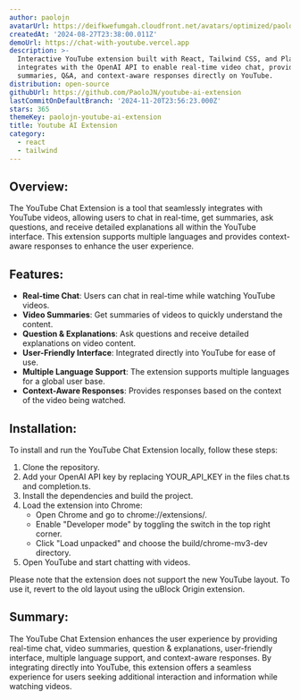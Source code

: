 ```yaml
---
author: paolojn
avatarUrl: https://deifkwefumgah.cloudfront.net/avatars/optimized/paolojn-youtube-ai-extension-avatar-128.webp
createdAt: '2024-08-27T23:38:00.011Z'
demoUrl: https://chat-with-youtube.vercel.app
description: >-
  Interactive YouTube extension built with React, Tailwind CSS, and Plasmo. It
  integrates with the OpenAI API to enable real-time video chat, providing
  summaries, Q&A, and context-aware responses directly on YouTube.
distribution: open-source
githubUrl: https://github.com/PaoloJN/youtube-ai-extension
lastCommitOnDefaultBranch: '2024-11-20T23:56:23.000Z'
stars: 365
themeKey: paolojn-youtube-ai-extension
title: Youtube AI Extension
category:
  - react
  - tailwind
---
```

## Overview:
The YouTube Chat Extension is a tool that seamlessly integrates with YouTube videos, allowing users to chat in real-time, get summaries, ask questions, and receive detailed explanations all within the YouTube interface. This extension supports multiple languages and provides context-aware responses to enhance the user experience.

## Features: 
- **Real-time Chat**: Users can chat in real-time while watching YouTube videos.
- **Video Summaries**: Get summaries of videos to quickly understand the content.
- **Question & Explanations**: Ask questions and receive detailed explanations on video content.
- **User-Friendly Interface**: Integrated directly into YouTube for ease of use.
- **Multiple Language Support**: The extension supports multiple languages for a global user base.
- **Context-Aware Responses**: Provides responses based on the context of the video being watched.

## Installation:
To install and run the YouTube Chat Extension locally, follow these steps:
1. Clone the repository.
2. Add your OpenAI API key by replacing YOUR_API_KEY in the files chat.ts and completion.ts.
3. Install the dependencies and build the project.
4. Load the extension into Chrome:
   - Open Chrome and go to chrome://extensions/.
   - Enable "Developer mode" by toggling the switch in the top right corner.
   - Click "Load unpacked" and choose the build/chrome-mv3-dev directory.
5. Open YouTube and start chatting with videos.

Please note that the extension does not support the new YouTube layout. To use it, revert to the old layout using the uBlock Origin extension.

## Summary:
The YouTube Chat Extension enhances the user experience by providing real-time chat, video summaries, question & explanations, user-friendly interface, multiple language support, and context-aware responses. By integrating directly into YouTube, this extension offers a seamless experience for users seeking additional interaction and information while watching videos.